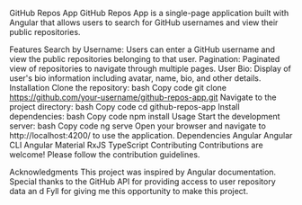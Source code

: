 GitHub Repos App
GitHub Repos App is a single-page application built with Angular that allows users to search for GitHub usernames and view their public repositories.

Features
Search by Username: Users can enter a GitHub username and view the public repositories belonging to that user.
Pagination: Paginated view of repositories to navigate through multiple pages.
User Bio: Display of user's bio information including avatar, name, bio, and other details.
Installation
Clone the repository:
bash
Copy code
git clone https://github.com/your-username/github-repos-app.git
Navigate to the project directory:
bash
Copy code
cd github-repos-app
Install dependencies:
bash
Copy code
npm install
Usage
Start the development server:
bash
Copy code
ng serve
Open your browser and navigate to http://localhost:4200/ to use the application.
Dependencies
Angular
Angular CLI
Angular Material
RxJS
TypeScript
Contributing
Contributions are welcome! Please follow the contribution guidelines.

Acknowledgments
This project was inspired by Angular documentation.
Special thanks to the GitHub API for providing access to user repository data an d Fyll for giving me this opportunity to make this project.
